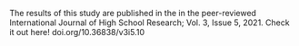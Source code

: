 The results of this study are published in the in the peer-reviewed International Journal of High School Research; Vol. 3, Issue 5, 2021. Check it out here!  doi.org/10.36838/v3i5.10
